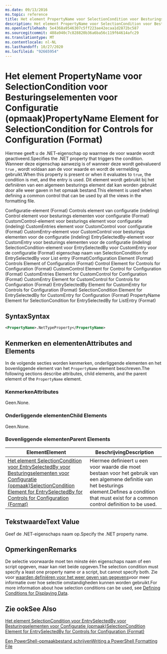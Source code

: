 ```yaml
---
ms.date: 09/13/2016
ms.topic: reference
title: Het element PropertyName voor SelectionCondition voor Besturingselementen voor Configuratie (opmaak)
description: Het element PropertyName voor SelectionCondition voor Besturingselementen voor Configuratie (opmaak)
ms.openlocfilehash: 5e4368a9546307c5ff223ae42ecaa1d2872bc587
ms.sourcegitcommit: 488a940c7c828820b36a6ba56c119f64614afc29
ms.translationtype: MT
ms.contentlocale: nl-NL
ms.lasthandoff: 10/27/2020
ms.locfileid: "92665954"
---
```

# <a name="propertyname-element-for-selectioncondition-for-controls-for-configuration-format"></a><span data-ttu-id="199fb-103">Het element PropertyName voor SelectionCondition voor Besturingselementen voor Configuratie (opmaak)</span><span class="sxs-lookup"><span data-stu-id="199fb-103">PropertyName Element for SelectionCondition for Controls for Configuration (Format)</span></span>

<span data-ttu-id="199fb-104">Hiermee geeft u de .NET-eigenschap op waarmee de voor waarde wordt geactiveerd.</span><span class="sxs-lookup"><span data-stu-id="199fb-104">Specifies the .NET property that triggers the condition.</span></span> <span data-ttu-id="199fb-105">Wanneer deze eigenschap aanwezig is of wanneer deze wordt geëvalueerd `true` , wordt voldaan aan de voor waarde en wordt de vermelding gebruikt.</span><span class="sxs-lookup"><span data-stu-id="199fb-105">When this property is present or when it evaluates to `true`, the condition is met, and the entry is used.</span></span> <span data-ttu-id="199fb-106">Dit element wordt gebruikt bij het definiëren van een algemeen besturings element dat kan worden gebruikt door alle weer gaven in het opmaak bestand.</span><span class="sxs-lookup"><span data-stu-id="199fb-106">This element is used when defining a common control that can be used by all the views in the formatting file.</span></span>

<span data-ttu-id="199fb-107">Configuratie-element (Format) Controls element van configuratie (indeling) Control element voor besturings elementen voor configuratie (Format) CustomControl-element voor besturings element voor configuratie (indeling) CustomEntries element voor CustomControl voor configuratie (Format) CustomEntry-element voor CustomControl voor besturings elementen voor de configuratie (indeling) EntrySelectedBy-element voor CustomEntry voor besturings elementen voor de configuratie (indeling) SelectionCondition-element voor EntrySelectedBy voor CustomEntry voor de configuratie (Format) eigenschap naam van SelectionCondition for EntrySelectedBy voor List entry (Format)</span><span class="sxs-lookup"><span data-stu-id="199fb-107">Configuration Element (Format) Controls Element of Configuration (Format) Control Element for Controls for Configuration (Format) CustomControl Element for Control for Configuration (Format) CustomEntries Element for CustomControl for Configuration (Format) CustomEntry Element for CustomControl for Controls for Configuration (Format) EntrySelectedBy Element for CustomEntry for Controls for Configuration (Format) SelectionCondition Element for EntrySelectedBy for CustomEntry for Configuration (Format) PropertyName Element for SelectionCondition for EntrySelectedBy for ListEntry (Format)</span></span>

## <a name="syntax"></a><span data-ttu-id="199fb-108">Syntax</span><span class="sxs-lookup"><span data-stu-id="199fb-108">Syntax</span></span>

```xml
<PropertyName>.NetTypeProperty</PropertyName>
```

## <a name="attributes-and-elements"></a><span data-ttu-id="199fb-109">Kenmerken en elementen</span><span class="sxs-lookup"><span data-stu-id="199fb-109">Attributes and Elements</span></span>

<span data-ttu-id="199fb-110">In de volgende secties worden kenmerken, onderliggende elementen en het bovenliggende element van het `PropertyName` element beschreven.</span><span class="sxs-lookup"><span data-stu-id="199fb-110">The following sections describe attributes, child elements, and the parent element of the `PropertyName` element.</span></span>

### <a name="attributes"></a><span data-ttu-id="199fb-111">Kenmerken</span><span class="sxs-lookup"><span data-stu-id="199fb-111">Attributes</span></span>

<span data-ttu-id="199fb-112">Geen.</span><span class="sxs-lookup"><span data-stu-id="199fb-112">None.</span></span>

### <a name="child-elements"></a><span data-ttu-id="199fb-113">Onderliggende elementen</span><span class="sxs-lookup"><span data-stu-id="199fb-113">Child Elements</span></span>

<span data-ttu-id="199fb-114">Geen.</span><span class="sxs-lookup"><span data-stu-id="199fb-114">None.</span></span>

### <a name="parent-elements"></a><span data-ttu-id="199fb-115">Bovenliggende elementen</span><span class="sxs-lookup"><span data-stu-id="199fb-115">Parent Elements</span></span>

|<span data-ttu-id="199fb-116">Element</span><span class="sxs-lookup"><span data-stu-id="199fb-116">Element</span></span>|<span data-ttu-id="199fb-117">Beschrijving</span><span class="sxs-lookup"><span data-stu-id="199fb-117">Description</span></span>|
|-------------|-----------------|
|[<span data-ttu-id="199fb-118">Het element SelectionCondition voor EntrySelectedBy voor Besturingselementen voor Configuratie (opmaak)</span><span class="sxs-lookup"><span data-stu-id="199fb-118">SelectionCondition Element for EntrySelectedBy for Controls for Configuration (Format)</span></span>](./selectioncondition-element-for-entryselectedby-for-controls-for-configuration-format.md)|<span data-ttu-id="199fb-119">Hiermee definieert u een voor waarde die moet bestaan voor het gebruik van een algemene definitie van het besturings element.</span><span class="sxs-lookup"><span data-stu-id="199fb-119">Defines a condition that must exist for a common control definition to be used.</span></span>|

## <a name="text-value"></a><span data-ttu-id="199fb-120">Tekstwaarde</span><span class="sxs-lookup"><span data-stu-id="199fb-120">Text Value</span></span>

<span data-ttu-id="199fb-121">Geef de .NET-eigenschaps naam op.</span><span class="sxs-lookup"><span data-stu-id="199fb-121">Specify the .NET property name.</span></span>

## <a name="remarks"></a><span data-ttu-id="199fb-122">Opmerkingen</span><span class="sxs-lookup"><span data-stu-id="199fb-122">Remarks</span></span>

<span data-ttu-id="199fb-123">De selectie voorwaarde moet ten minste één eigenschaps naam of een script opgeven, maar kan niet beide opgeven.</span><span class="sxs-lookup"><span data-stu-id="199fb-123">The selection condition must specify a least one property name or a script, but cannot specify both.</span></span> <span data-ttu-id="199fb-124">Zie voor [waarden definiëren voor het weer geven van gegevens](./defining-conditions-for-displaying-data.md)voor meer informatie over hoe selectie omstandigheden kunnen worden gebruikt.</span><span class="sxs-lookup"><span data-stu-id="199fb-124">For more information about how selection conditions can be used, see [Defining Conditions for Displaying Data](./defining-conditions-for-displaying-data.md).</span></span>

## <a name="see-also"></a><span data-ttu-id="199fb-125">Zie ook</span><span class="sxs-lookup"><span data-stu-id="199fb-125">See Also</span></span>

[<span data-ttu-id="199fb-126">Het element SelectionCondition voor EntrySelectedBy voor Besturingselementen voor Configuratie (opmaak)</span><span class="sxs-lookup"><span data-stu-id="199fb-126">SelectionCondition Element for EntrySelectedBy for Controls for Configuration (Format)</span></span>](./selectioncondition-element-for-entryselectedby-for-controls-for-configuration-format.md)

[<span data-ttu-id="199fb-127">Een PowerShell-opmaakbestand schrijven</span><span class="sxs-lookup"><span data-stu-id="199fb-127">Writing a PowerShell Formatting File</span></span>](./writing-a-powershell-formatting-file.md)
